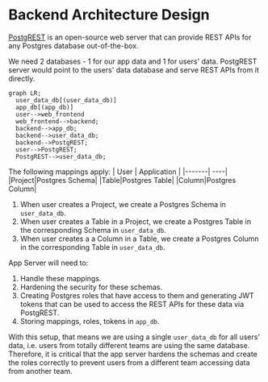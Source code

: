# Backend Architecture Design

[PostgREST](https://postgrest.org/en/stable/) is an open-source web server that can provide REST APIs for any Postgres database out-of-the-box.

We need 2 databases - 1 for our app data and 1 for users' data. PostgREST server would point to the users' data database and serve REST APIs from it directly.

```mermaid
graph LR;
  user_data_db[(user_data_db)]
  app_db[(app_db)]
  user-->web_frontend
  web_frontend-->backend;
  backend-->app_db;
  backend-->user_data_db;
  backend-->PostgREST;
  user-->PostgREST;
  PostgREST-->user_data_db;
```

The following mappings apply:
| User | Application |
|-------| ----|
|Project|Postgres Schema|
|Table|Postgres Table|
|Column|Postgres Column|

1. When user creates a Project, we create a Postgres Schema in `user_data_db`.
2. When user creates a Table in a Project, we create a Postgres Table in the corresponding Schema in `user_data_db`.
3. When user creates a a Column in a Table, we create a Postgres Column in the corresponding Table in `user_data_db`.

App Server will need to:

1. Handle these mappings.
2. Hardening the security for these schemas.
3. Creating Postgres roles that have access to them and generating JWT tokens that can be used to access the REST APIs for these data via PostgREST.
4. Storing mappings, roles, tokens in `app_db`.

With this setup, that means we are using a single `user_data_db` for all users' data, i.e. users from totally different teams are using the same database. Therefore, it is critical that the app server hardens the schemas and create the roles correctly to prevent users from a different team accessing data from another team.